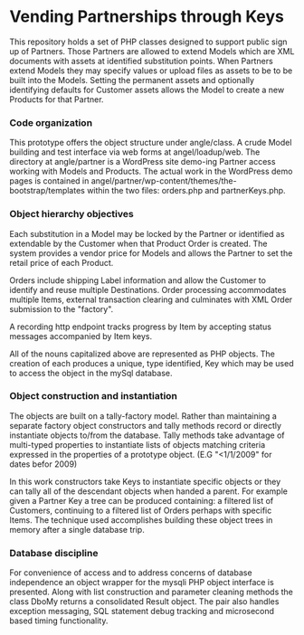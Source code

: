 # Vending Partnerships through Keys

This repository holds a set of PHP classes designed to support public
sign up of Partners. Those Partners are allowed to extend Models which
are XML documents with assets at identified substitution points. When
Partners extend Models they may specify values or upload files as
assets to be to be built into the Models. Setting the permanent assets
and optionally identifying defaults for Customer assets allows the
Model to create a new Products for that Partner.

### Code organization

This prototype offers the object structure under angle/class. A crude
Model building and test interface via web forms at
angel/loadup/web. The directory at angle/partner is a WordPress site
demo-ing Partner access working with Models and Products. The actual
work in the WordPress demo pages is contained in
angel/partner/wp-content/themes/the-bootstrap/templates within the two
files: orders.php and partnerKeys.php.

### Object hierarchy objectives

Each substitution in a Model may be locked by the Partner or
identified as extendable by the Customer when that Product Order is
created. The system provides a vendor price for Models and allows the
Partner to set the retail price of each Product.

Orders include shipping Label information and allow the Customer to
identify and reuse multiple Destinations. Order processing
accommodates multiple Items, external transaction clearing and
culminates with XML Order submission to the "factory".

A recording http endpoint tracks progress by Item by accepting status
messages accompanied by Item keys.

All of the nouns capitalized above are represented as PHP
objects. The creation of each produces a unique, type identified, Key
which may be used to access the object in the mySql database.

### Object construction and instantiation

The objects are built on a tally-factory model. Rather than
maintaining a separate factory object constructors and tally methods
record or directly instantiate objects to/from the database. Tally
methods take advantage of multi-typed properties to instantiate lists
of objects matching criteria expressed in the properties of a
prototype object. (E.G "<1/1/2009" for dates befor 2009)

In this work constructors take Keys to instantiate specific objects or
they can tally all of the descendant objects when handed a parent. For
example given a Partner Key a tree can be produced containing: a
filtered list of Customers, continuing to a filtered list of Orders
perhaps with specific Items. The technique used accomplishes building
these object trees in memory after a single database trip.

### Database discipline 

For convenience of access and to address concerns of database
independence an object wrapper for the mysqli PHP object interface is
presented. Along with list construction and parameter cleaning methods
the class DboMy returns a consolidated Result object. The pair also
handles exception messaging, SQL statement debug tracking and
microsecond based timing functionality.
